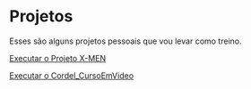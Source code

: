 # Projetos
 Esses são alguns projetos pessoais que vou levar como treino.


<a href="https://xc4i0.github.io/Projetos/Projeto_X-men/"> Executar o Projeto X-MEN

<a href="https://xc4i0.github.io/Projetos/Projeto_X-men/"> Executar o Cordel_CursoEmVideo